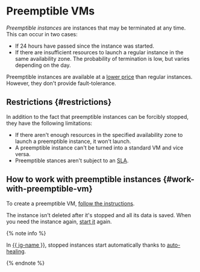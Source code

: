 # Preemptible VMs

*Preemptible instances* are instances that may be terminated at any time. This can occur in two cases:

* If 24 hours have passed since the instance was started.
* If there are insufficient resources to launch a regular instance in the same availability zone. The probability of termination is low, but varies depending on the day.

Preemptible instances are available at a [lower price](../pricing.md#prices-preemptible-instance-resources) than regular instances. However, they don't provide fault-tolerance.

## Restrictions {#restrictions}

In addition to the fact that preemptible instances can be forcibly stopped, they have the following limitations:

- If there aren't enough resources in the specified availability zone to launch a preemptible instance, it won't launch.
- A preemptible instance can't be turned into a standard VM and vice versa.
- Preemptible stances aren't subject to an [SLA](../../overview/sla.md).

## How to work with preemptible instances {#work-with-preemptible-vm}

To create a preemptible VM, [follow the instructions](../operations/vm-create/create-preemptible-vm.md).

The instance isn't deleted after it's stopped and all its data is saved. When you need the instance again, [start it](../operations/vm-control/vm-stop-and-start#start) again.

{% note info %}

In [{{ ig-name }}](instance-groups/index.md), stopped instances start automatically thanks to [auto-healing](instance-groups/autohealing.md).

{% endnote %}

